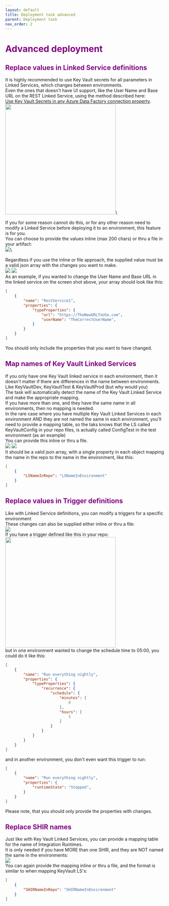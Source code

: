 ```yaml
---
layout: default
title: Deployment task advanced
parent: Deployment task
nav_order: 2
---
```

# <span style="color:purple">Advanced deployment</span>

## <span style="color:purple">Replace values in Linked Service definitions</span>
It is highly recommended to use Key Vault secrets for all parameters in Linked Services, which changes between environments.\
Even the ones that doesn't have UI support, like the User Name and Base URL on the REST Linked Service, using the method described here:\
[Use Key Vault Secrets in any Azure Data Factory connection property](https://medium.com/@damoo/use-key-vault-secrets-in-any-azure-data-factory-connection-property-943ca0d8f26f).\
<img src="../assets/rest ls keyvault.png" width="350">\

If you for some reason cannot do this, or for any other reason need to modify a Linked Service before deploying it to an environment, this feature is for you.\
You can choose to provide the values inline (max 200 chars) or thru a file in your artifact:\
<img src="../assets/3_LSAdv_ReplaceValues.png">\

Regardless if you use the inline or file approach, the supplied value must be a valid json array with the changes you want to make.\
<img src="../assets/4_LSAdv_ReplaceInline.png"> <img src="../assets/5_LSAdv_ReplaceFile.png">\
As an example, if you wanted to change the User Name and Base URL in the linked service on the screen shot above, your array should look like this:
``` json
[
    {
        "name": "RestService1",
        "properties": {
            "typeProperties": {
                "url": "https://TheNewURLToUSe.com",
                "userName": "TheCorrectUserName",
            }
        }
    }
]
```
You should only include the properties that you want to have changed.

## <span style="color:purple">Map names of Key Vault Linked Services</span>
If you only have one Key Vault linked service in each environment, then it doesn't matter if there are differences in the name between environments.\
Like KeyVaultDev, KeyVaultTest & KeyVaultProd (but why would you)\
The task will automatically detect the name of the Key Vault Linked Service and make the appropriate mapping.\
If you have more than one, and they have the same name in all environments, then no mapping is needed.\
In the rare case where you have multiple Key Vault Linked Services in each environment AND they are not named the same in each environment, you'll need to provide a mapping table, so the taks knows that the LS called KeyVaultConfig in your repo files, is actually called ConfigTest in the test environment (as an example)\
You can provide this inline or thru a file.\
<img src="../assets/6_LSAdv_KVInline.png">
<img src="../assets/7_LSAdv_KVFile.png">\
It should be a valid json array, with a single property in each object mapping the name in the repo to the name in the environment, like this:
``` json
[
    {
        "LSNameInRepo": "LSNameInEnvironment"
    }
]
```

## <span style="color:purple">Replace values in Trigger definitions</span>
Like with Linked Service definitions, you can modify a triggers for a specific environment\
These changes can also be supplied either inline or thru a file:\
<img src="../assets/8_TgAdv_ReplaceValues.png">\
If you have a trigger defined like this in your repo:\
<img src="../assets/trigger definition.png" width="350">\
but in one environment wanted to change the schedule time to 05:00, you could do it like this:
``` json
[
    {
        "name": "Run everything nightly",
        "properties": {
            "typeProperties": {
                "recurrence": {
                    "schedule": {
                        "minutes": [
                            0
                        ],
                        "hours": [
                            5
                        ]
                    }
                }
            }
        }
    }
]
```
and in another environment, you don't even want this trigger to run:
``` json
[
    {
        "name": "Run everything nightly",
        "properties": {
            "runtimeState": "Stopped",
        }
    }
]
```
Please note, that you should only provide the properties with changes.

## <span style="color:purple">Replace SHIR names</span>
Just like with Key Vault Linked Services, you can provide a mapping table for the name of Integration Runtimes.\
It is only needed if you have MORE than one SHIR, and they are NOT named the same in the environments:\
<img src="../assets/9_SHIRAdv_Replace.png">\
You can again provide the mapping inline or thru a file, and the format is similar to when mapping KeyVault LS's:
``` json
[
    {
        "SHIRNameInRepo": "SHIRNameInEnvironment"
    }
]
```